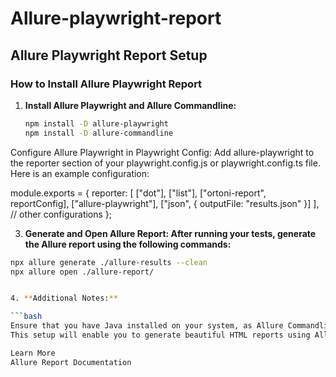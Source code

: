 # Allure-playwright-report

## Allure Playwright Report Setup

### How to Install Allure Playwright Report

1. **Install Allure Playwright and Allure Commandline:**

   ```bash
   npm install -D allure-playwright
   npm install -D allure-commandline

Configure Allure Playwright in Playwright Config: Add allure-playwright to the reporter section of your playwright.config.js or playwright.config.ts file. Here is an example configuration:

module.exports = {
  reporter: [
    ["dot"],
    ["list"],
    ["ortoni-report", reportConfig],
    ["allure-playwright"],
    ["json", { outputFile: "results.json" }]
  ],
  // other configurations
};



3. **Generate and Open Allure Report: After running your tests, generate the Allure report using the following commands:**

```bash
npx allure generate ./allure-results --clean
npx allure open ./allure-report/


4. **Additional Notes:**

```bash
Ensure that you have Java installed on your system, as Allure Commandline requires it.
This setup will enable you to generate beautiful HTML reports using Allure with your Playwright tests. If you need more detailed information, you can refer to the Allure Playwright documentation.

Learn More
Allure Report Documentation
